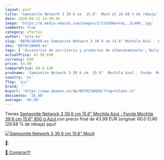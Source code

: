 ```yaml
---
layout: post
title: 'Samsonite Network 3 39 6 cm  15.6"  Moch al 26.68 % de rebaja'
date: 2020-09-22 14:30:26
image: 'https://m.media-amazon.com/images/I/3143O6w+vaL._SL400_.jpg'
comments: true
category: ofertas
author: 'tole.es'
slug: 'B076CSB4D9-es Samsonite Network 3 39 6 cm 15.6" Mochila Azul - Funda...'
sku: 'B076CSB4D9-es'
tags: [ 'Accesorios de escritorio y productos de almacenamiento','Bolígrafos, lápices y útiles de escritura','Costura y manualidades','Dibujo','Estuches escolares','Hogar y cocina','Lápices','Marcadores','Material de oficina','Materiales de dibujo','Materiales, organizadores y dispensadores de escritorio','Oficina y papelería','Portaminas','Rotuladores y subrayadores','Subrayadores','mochila', ]
actualPrice: 43.99 EUR
currency: EUR
price: 43.99
comparePrice: 60.0 EUR
prodname: 'Samsonite Network 3 39 6 cm  15.6"  Mochila Azul - Funda  Mochila  39 6 cm  15.6"   800 g  Azul '
country: 'es'
flag: '🇪🇸'
brand: ''
buyurl: 'https://www.amazon.es/dp/B076CSB4D9/?tag=tolees-21'
descuento: '26.68'
average: '46.99'
---
```


Tienes [Samsonite Network 3 39 6 cm  15.6"  Mochila Azul - Funda  Mochila  39 6 cm  15.6"   800 g  Azul ](https://www.amazon.es/dp/B076CSB4D9/?tag=tolees-21) con precio final de  43.99 EUR (original: 60.0 EUR) (26.68 %  de rebaja) aqui!

[![Samsonite Network 3 39 6 cm  15.6"  Moch](https://m.media-amazon.com/images/I/3143O6w+vaL._SL400_.jpg)](https://www.amazon.es/dp/B076CSB4D9/?tag=tolees-21)

🔎:


[🛒 Comprar!!!](https://www.amazon.es/dp/B076CSB4D9/?tag=tolees-21)
